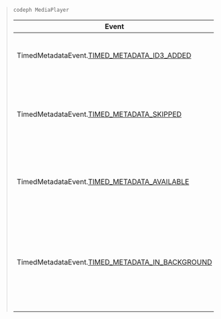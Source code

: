 ---
---

>`codeph MediaPlayer`
><table frame="all" colsep="1" rowsep="1"> 
 <tgroup cols="2" colsep="1" rowsep="1" class="FormatA"> 
  <colspec colnum="1" colname="1" colwidth="1.00*" /> 
  <colspec colnum="2" colname="2" colwidth="1.00*" /> 
  <thead> 
   <tr rowsep="1"> 
    <th colname="1" class="entry">Event</th> 
    <th colname="2" class="entry">Meaning</th> 
   </tr> 
  </thead> 
  <tbody> 
   <tr rowsep="1"> 
    <td colname="1"><span class="codeph">TimedMetadataEvent.<a href="http://help.adobe.com/en_US/primetime/api/psdk/asdoc-dhls_1.4/com/adobe/mediacore/events/TimedMetadataEvent.html#TIMED_METADATA_ID3_ADDED" format="html" scope="external">TIMED_METADATA_ID3_ADDED</a></span></td> 
    <td colname="2">An ID3 timed metadata was processed.</td> 
   </tr> 
   <tr rowsep="1"> 
    <td colname="1"><span class="codeph">TimedMetadataEvent.<a href="http://help.adobe.com/en_US/primetime/api/psdk/asdoc-dhls_1.4/com/adobe/mediacore/events/TimedMetadataEvent.html#TIMED_METADATA_SKIPPED" format="html" scope="external">TIMED_METADATA_SKIPPED</a></span></td> 
    <td colname="2">A timed metadata was processed and no opportunity was detected.</td> 
   </tr> 
   <tr rowsep="1"> 
    <td colname="1"><span class="codeph">TimedMetadataEvent.<a href="http://help.adobe.com/en_US/primetime/api/psdk/asdoc-dhls_2.3/com/adobe/tvsdk/mediacore/events/TimedMetadataEvent.html#TIMED_METADATA_AVAILABLE" format="http" scope="external">TIMED_METADATA_AVAILABLE</a></span></td> 
    <td colname="2">Timed metadata is available and no opportunity was detected.</td> 
   </tr> 
   <tr rowsep="0"> 
    <td colname="1"><span class="codeph">TimedMetadataEvent.<a href="http://help.stage.adobe.com/en_US/primetime/api/psdk/asdoc-dhls_2.3/com/adobe/tvsdk/mediacore/events/TimedMetadataEvent.html#TIMED_METADATA_IN_BACKGROUND" format="http" scope="external">TIMED_METADATA_IN_BACKGROUND</a></span></td> 
    <td colname="2">Timed metadata was processed and no opportunity was detected in the background manifest.</td> 
   </tr> 
  </tbody> 
 </tgroup> 
</table>

>
